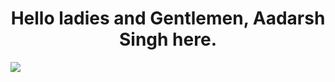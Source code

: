 <h1 align="center">Hello ladies and Gentlemen, Aadarsh Singh here.</h1>

[![](https://visitcount.itsvg.in/api?id=iam-AadarshSingh&icon=1&color=13)](https://visitcount.itsvg.in)
